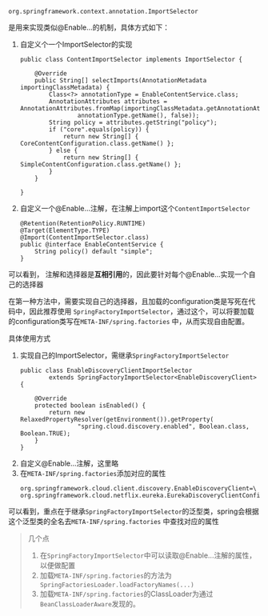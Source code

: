 `org.springframework.context.annotation.ImportSelector`

是用来实现类似@Enable...的机制，具体方式如下：
1. 自定义个一个ImportSelector的实现
    ```
    public class ContentImportSelector implements ImportSelector {
    
        @Override
        public String[] selectImports(AnnotationMetadata importingClassMetadata) {
            Class<?> annotationType = EnableContentService.class;
            AnnotationAttributes attributes = AnnotationAttributes.fromMap(importingClassMetadata.getAnnotationAttributes(
                    annotationType.getName(), false));
            String policy = attributes.getString("policy");
            if ("core".equals(policy)) {
                return new String[] { CoreContentConfiguration.class.getName() };
            } else {
                return new String[] { SimpleContentConfiguration.class.getName() };
            }
        }
    
    }
    ```
2. 自定义一个@Enable...注解，在注解上import这个`ContentImportSelector`
    ```
    @Retention(RetentionPolicy.RUNTIME)
    @Target(ElementType.TYPE)
    @Import(ContentImportSelector.class)
    public @interface EnableContentService {
        String policy() default "simple";
    }
    ```
可以看到， 注解和选择器是**互相引用**的，因此要针对每个@Enable...实现一个自己的选择器

在第一种方法中，需要实现自己的选择器，且加载的configuration类是写死在代码中，因此推荐使用
`SpringFactoryImportSelector`，通过这个，可以将要加载的configuration类写在`META-INF/spring.factories`
中，从而实现自由配置。

具体使用方式
1. 实现自己的ImportSelector，需继承`SpringFactoryImportSelector`
    ```
    public class EnableDiscoveryClientImportSelector
    		extends SpringFactoryImportSelector<EnableDiscoveryClient> {
    
    	@Override
    	protected boolean isEnabled() {
    		return new RelaxedPropertyResolver(getEnvironment()).getProperty(
    				"spring.cloud.discovery.enabled", Boolean.class, Boolean.TRUE);
    	}
    }
    ```
2. 自定义@Enable...注解，这里略
3. 在`META-INF/spring.factories`添加对应的属性
    ```
    org.springframework.cloud.client.discovery.EnableDiscoveryClient=\
    org.springframework.cloud.netflix.eureka.EurekaDiscoveryClientConfiguration
    ```
可以看到，重点在于继承`SpringFactoryImportSelector`的泛型类，spring会根据这个泛型类的全名去`META-INF/spring.factories`
中查找对应的属性

>几个点
>1. 在`SpringFactoryImportSelector`中可以读取@Enable...注解的属性，以便做配置
>2. 加载`META-INF/spring.factories`的方法为`SpringFactoriesLoader.loadFactoryNames(...)`
>3. 加载`META-INF/spring.factories`的ClassLoader为通过`BeanClassLoaderAware`发现的。